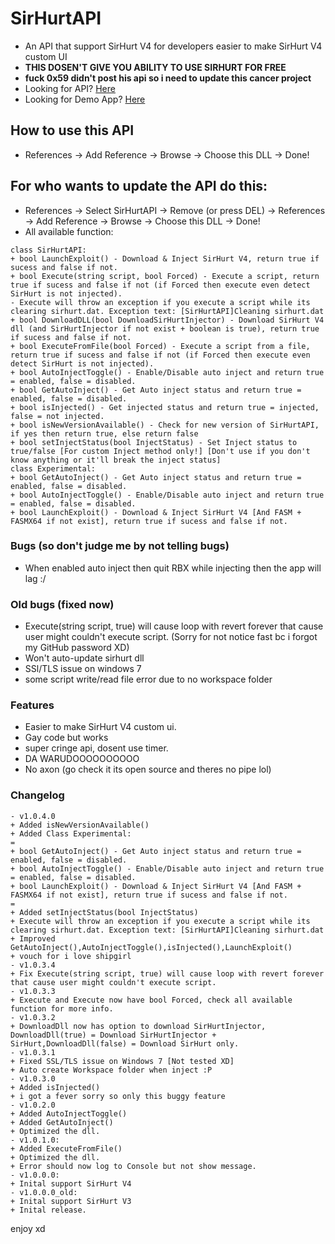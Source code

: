 # SirHurtAPI
 - An API that support SirHurt V4 for developers easier to make SirHurt V4 custom UI
 - **THIS DOSEN'T GIVE YOU ABILITY TO USE SIRHURT FOR FREE**
 - **fuck 0x59 didn't post his api so i need to update this cancer project**
 - Looking for API? [Here](https://raw.githubusercontent.com/teppyboy/SirHurtAPI/master/SirHurtAPI/SirHurtAPI/SirHurtAPI/bin/Debug/SirHurtAPI.dll)
 - Looking for Demo App? [Here](https://github.com/teppyboy/SirHurtAPI/raw/master/SirHurtAPI/SirHurtAPI/SirHurtAPI%20Demo%20App/bin/Debug/SirHurtAPI%20Demo%20App.exe)
## How to use this API
- References -> Add Reference -> Browse -> Choose this DLL -> Done!
## For who wants to update the API do this:
- References -> Select SirHurtAPI -> Remove (or press DEL) -> References -> Add Reference -> Browse -> Choose this DLL -> Done!
- All available function:
```
class SirHurtAPI:
+ bool LaunchExploit() - Download & Inject SirHurt V4, return true if sucess and false if not.
+ bool Execute(string script, bool Forced) - Execute a script, return true if sucess and false if not (if Forced then execute even detect SirHurt is not injected).
- Execute will throw an exception if you execute a script while its clearing sirhurt.dat. Exception text: [SirHurtAPI]Cleaning sirhurt.dat
+ bool DownloadDLL(bool DownloadSirHurtInjector) - Download SirHurt V4 dll (and SirHurtInjector if not exist + boolean is true), return true if sucess and false if not.
+ bool ExecuteFromFile(bool Forced) - Execute a script from a file, return true if sucess and false if not (if Forced then execute even detect SirHurt is not injected).
+ bool AutoInjectToggle() - Enable/Disable auto inject and return true = enabled, false = disabled.
+ bool GetAutoInject() - Get Auto inject status and return true = enabled, false = disabled.
+ bool isInjected() - Get injected status and return true = injected, false = not injected.
+ bool isNewVersionAvailable() - Check for new version of SirHurtAPI, if yes then return true, else return false
+ bool setInjectStatus(bool InjectStatus) - Set Inject status to true/false [For custom Inject method only!] [Don't use if you don't know anything or it'll break the inject status]
class Experimental:
+ bool GetAutoInject() - Get Auto inject status and return true = enabled, false = disabled.
+ bool AutoInjectToggle() - Enable/Disable auto inject and return true = enabled, false = disabled.
+ bool LaunchExploit() - Download & Inject SirHurt V4 [And FASM + FASMX64 if not exist], return true if sucess and false if not.
```
### Bugs (so don't judge me by not telling bugs)
- When enabled auto inject then quit RBX while injecting then the app will lag :/

### Old bugs (fixed now)
- Execute(string script, true) will cause loop with revert forever that cause user might couldn't execute script. (Sorry for not notice fast bc i forgot my GitHub password XD)
- Won't auto-update sirhurt dll
- SSl/TLS issue on windows 7
- some script write/read file error due to no workspace folder

### Features
- Easier to make SirHurt V4 custom ui.
- Gay code but works
- super cringe api, dosent use timer.
- DA WARUDOOOOOOOOOO
- No axon (go check it its open source and theres no pipe lol)

### Changelog
```
- v1.0.4.0
+ Added isNewVersionAvailable()
+ Added Class Experimental:
= 
+ bool GetAutoInject() - Get Auto inject status and return true = enabled, false = disabled.
+ bool AutoInjectToggle() - Enable/Disable auto inject and return true = enabled, false = disabled.
+ bool LaunchExploit() - Download & Inject SirHurt V4 [And FASM + FASMX64 if not exist], return true if sucess and false if not.
=
+ Added setInjectStatus(bool InjectStatus)
+ Execute will throw an exception if you execute a script while its clearing sirhurt.dat. Exception text: [SirHurtAPI]Cleaning sirhurt.dat
+ Improved GetAutoInject(),AutoInjectToggle(),isInjected(),LaunchExploit()
+ vouch for i love shipgirl
- v1.0.3.4
+ Fix Execute(string script, true) will cause loop with revert forever that cause user might couldn't execute script.
- v1.0.3.3
+ Execute and Execute now have bool Forced, check all available function for more info.
- v1.0.3.2
+ DownloadDll now has option to download SirHurtInjector, DownloadDll(true) = Download SirHurtInjector + SirHurt,DownloadDll(false) = Download SirHurt only.
- v1.0.3.1
+ Fixed SSL/TLS issue on Windows 7 [Not tested XD]
+ Auto create Workspace folder when inject :P
- v1.0.3.0
+ Added isInjected()
+ i got a fever sorry so only this buggy feature
- v1.0.2.0
+ Added AutoInjectToggle()
+ Added GetAutoInject()
+ Optimized the dll.
- v1.0.1.0:
+ Added ExecuteFromFile()
+ Optimized the dll.
+ Error should now log to Console but not show message.
- v1.0.0.0:
+ Inital support SirHurt V4
- v1.0.0.0_old:
+ Inital support SirHurt V3
+ Inital release.
```
enjoy xd 
